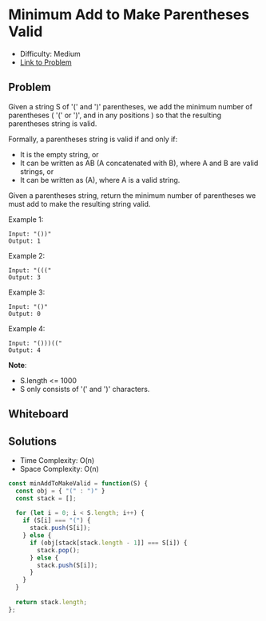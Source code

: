 # Minimum Add to Make Parentheses Valid
* Difficulty: Medium
* [Link to Problem](https://leetcode.com/problems/minimum-add-to-make-parentheses-valid/)

## Problem
Given a string S of '(' and ')' parentheses, we add the minimum number of parentheses ( '(' or ')', and in any positions ) so that the resulting parentheses string is valid.

Formally, a parentheses string is valid if and only if:

* It is the empty string, or
* It can be written as AB (A concatenated with B), where A and B are valid strings, or
* It can be written as (A), where A is a valid string.

Given a parentheses string, return the minimum number of parentheses we must add to make the resulting string valid.

Example 1:

```
Input: "())"
Output: 1
```

Example 2:

```
Input: "((("
Output: 3
```

Example 3:

```
Input: "()"
Output: 0
```

Example 4:

```
Input: "()))(("
Output: 4
```

__Note__:

* S.length <= 1000
* S only consists of '(' and ')' characters.


## Whiteboard


## Solutions
* Time Complexity: O(n)
* Space Complexity: O(n)

```javascript
const minAddToMakeValid = function(S) {
  const obj = { "(" : ")" }    
  const stack = [];
  
  for (let i = 0; i < S.length; i++) {
    if (S[i] === "(") {
      stack.push(S[i]);
    } else {
      if (obj[stack[stack.length - 1]] === S[i]) {
        stack.pop();
      } else {
        stack.push(S[i]);
      }
    }
  }
  
  return stack.length;
};
```